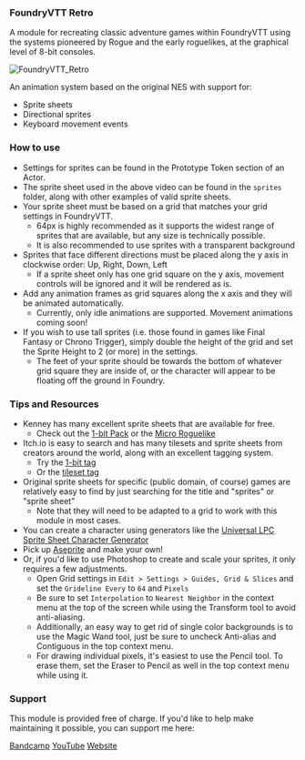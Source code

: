 ### FoundryVTT Retro

A module for recreating classic adventure games within FoundryVTT using the systems pioneered by Rogue and the early roguelikes, at the graphical level of 8-bit consoles.

![FoundryVTT_Retro](https://github.com/kxcrl/foundryvtt-retro/assets/2732584/0f7315ec-f8c2-4c4c-8545-831612aef36f)

An animation system based on the original NES with support for:
- Sprite sheets
- Directional sprites
- Keyboard movement events

### How to use

- Settings for sprites can be found in the Prototype Token section of an Actor.
- The sprite sheet used in the above video can be found in the `sprites` folder, along with other examples of valid sprite sheets.
- Your sprite sheet must be based on a grid that matches your grid settings in FoundryVTT.
  - 64px is highly recommended as it supports the widest range of sprites that are available, but any size is technically possible.
  - It is also recommended to use sprites with a transparent background
- Sprites that face different directions must be placed along the y axis in clockwise order: Up, Right, Down, Left
  - If a sprite sheet only has one grid square on the y axis, movement controls will be ignored and it will be rendered as is.
- Add any animation frames as grid squares along the x axis and they will be animated automatically.
  - Currently, only idle animations are supported. Movement animations coming soon!
- If you wish to use tall sprites (i.e. those found in games like Final Fantasy or Chrono Trigger), simply double the height of the grid and set the Sprite Height to 2 (or more) in the settings.
  - The feet of your sprite should be towards the bottom of whatever grid square they are inside of, or the character will appear to be floating off the ground in Foundry.

### Tips and Resources

- Kenney has many excellent sprite sheets that are available for free.
  - Check out the [1-bit Pack](https://www.kenney.nl/assets/1-bit-pack) or the [Micro Roguelike](https://www.kenney.nl/assets/micro-roguelike)
- Itch.io is easy to search and has many tilesets and sprite sheets from creators around the world, along with an excellent tagging system.
  - Try the [1-bit tag](https://itch.io/game-assets/tag-1-bit)
  - Or the [tileset tag](https://itch.io/game-assets/tag-tileset)
- Original sprite sheets for specific (public domain, of course) games are relatively easy to find by just searching for the title and "sprites" or "sprite sheet"
  - Note that they will need to be adapted to a grid to work with this module in most cases.
- You can create a character using generators like the [Universal LPC Sprite Sheet Character Generator](https://sanderfrenken.github.io/Universal-LPC-Spritesheet-Character-Generator/)
- Pick up [Aseprite](https://www.aseprite.org/) and make your own!
- Or, if you'd like to use Photoshop to create and scale your sprites, it only requires a few adjustments.
  - Open Grid settings in `Edit > Settings > Guides, Grid & Slices` and set the `Grideline Every` to `64` and `Pixels`
  - Be sure to set `Interpolation` to `Nearest Neighbor` in the context menu at the top of the screen while using the Transform tool to avoid anti-aliasing.
  - Additionally, an easy way to get rid of single color backgrounds is to use the Magic Wand tool, just be sure to uncheck Anti-alias and Contiguous in the top context menu.
  - For drawing individual pixels, it's easiest to use the Pencil tool. To erase them, set the Eraser to Pencil as well in the top context menu while using it.

### Support

This module is provided free of charge. If you'd like to help make maintaining it possible, you can support me here:

[Bandcamp](https://ipso.bandcamp.com)
[YouTube](https://youtube.com/@nox_ipso)
[Website](https://ipso.studio)
